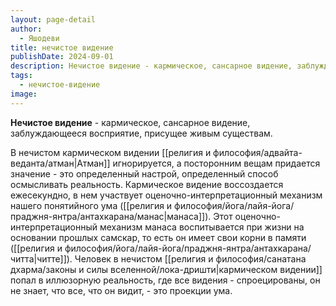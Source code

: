 ```yaml
---
layout: page-detail
author:
  - Яшодеви
title: нечистое видение
publishDate: 2024-09-01
description: Нечистое видение - кармическое, сансарное видение, заблуждающееся восприятие, присущее живым существам.
tags:
  - нечистое-видение
image:
---
```

**Нечистое видение** - кармическое, сансарное видение, заблуждающееся восприятие, присущее живым существам.

В нечистом кармическом видении [[религия и философия/адвайта-веданта/атман|Атман]] игнорируется, а посторонним вещам придается значение - это определенный настрой, определенный способ осмысливать реальность. Кармическое видение воссоздается ежесекундно, в нем участвует оценочно-интерпретационный механизм нашего понятийного ума ([[религия и философия/йога/лайя-йога/праджня-янтра/антахкарана/манас|манаса]]). Этот оценочно-интерпретационный механизм манаса воспитывается при жизни на основании прошлых самскар, то есть он имеет свои корни в памяти ([[религия и философия/йога/лайя-йога/праджня-янтра/антахкарана/читта|читте]]). Человек в нечистом [[религия и философия/санатана дхарма/законы и силы вселенной/лока-дришти|кармическом видении]] попал в иллюзорную реальность, где все видения - спроецированы, он не знает, что все, что он видит, - это проекции ума.

